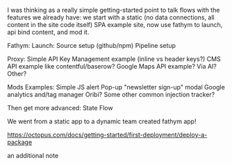 I was thinking as a really simple getting-started point to talk flows with the features we already have: we start with a static (no data connections, all content in the site code itself) SPA example site, now use fathym to launch, api bind content, and mod it.

Fathym:
Launch:
Source setup (github/npm)
Pipeline setup

Proxy:
Simple API Key Management example
(inline vs header keys?)
CMS API example like contentful/baserow?
Google Maps API example? Via AI?
Other?

Mods Examples:
Simple JS alert
Pop-up "newsletter sign-up" modal
Google analytics and/tag manager
Oribi?
Some other common injection tracker?

Then get more advanced:
State Flow

We went from a static app to a dynamic team created fathym app!

https://octopus.com/docs/getting-started/first-deployment/deploy-a-package

an additional note
